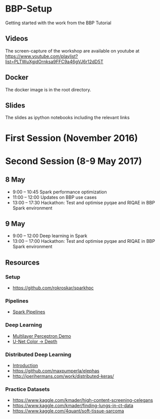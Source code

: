 # BBP-Setup

Getting started with the work from the BBP Tutorial

## Videos

The screen-capture of the workshop are available on youtube at 
https://www.youtube.com/playlist?list=PLTWuXgjdOrnksa9FFC9a46gVJ6r12dD5T


## Docker
The docker image is in the root directory. 

## Slides
The slides as ipython notebooks including the relevant links

# First Session (November 2016)

# Second Session (8-9 May 2017)

## 8 May
- 9:00 – 10:45 Spark performance optimization
- 11:00 – 12:00 Updates on BBP use cases
- 13:00 – 17:30 Hackathon: Test and optimise pyqae and RIQAE in BBP Spark environment

## 9 May
- 9:00 – 12:00 Deep learning in Spark
- 13:00 – 17:00 Hackathon: Test and optimise pyqae and RIQAE in BBP Spark environment

## Resources

### Setup
- https://github.com/rokroskar/sparkhpc

### Pipelines
- [Spark Pipelines](https://spark.apache.org/docs/2.1.0/ml-tuning.html)


### Deep Learning

- [Multilayer Perceptron Demo](https://www.kaggle.com/kmader/simple-nn-with-keras)
- [U-Net Color -> Depth](https://www.kaggle.com/kmader/cnn-for-generating-depth-maps-from-rgb-images)


### Distributed Deep Learning
- [Introduction](http://joerihermans.com/ramblings/distributed-deep-learning-part-1-an-introduction/)
- https://github.com/maxpumperla/elephas
- http://joerihermans.com/work/distributed-keras/

### Practice Datasets
- https://www.kaggle.com/kmader/high-content-screening-celegans
- https://www.kaggle.com/kmader/finding-lungs-in-ct-data
- https://www.kaggle.com/4quant/soft-tissue-sarcoma
